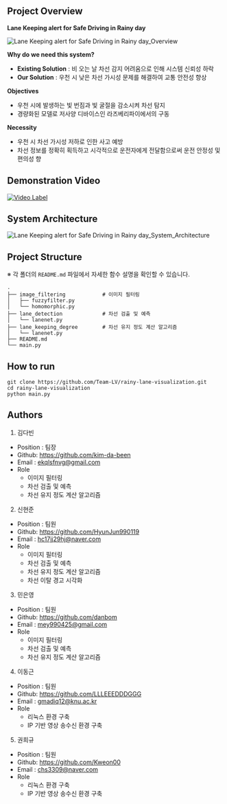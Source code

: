 ## Project Overview

**Lane Keeping alert for Safe Driving in Rainy day**

![Lane Keeping alert for Safe Driving in Rainy day_Overview](https://github.com/Team-LV/rainy-lane-visualization/assets/52441697/bcb3ba64-254f-49fe-bb85-cb0b5bb08aa8)

**Why do we need this system?**

- **Existing Solution** : 비 오는 날 차선 감지 어려움으로 인해 시스템 신뢰성 하락
- **Our Solution** : 우천 시 낮은 차선 가시성 문제를 해결하여 교통 안전성 향상

**Objectives**

 - 우천 시에 발생하는 빛 번짐과 빛 굴절을 감소시켜 차선 탐지
 - 경량화된 모델로 저사양 디바이스인 라즈베리파이에서의 구동

**Necessity**

- 우천 시 차선 가시성 저하로 인한 사고 예방
- 차선 정보를 정확히 획득하고 시각적으로 운전자에게 전달함으로써 운전 안정성 및 편의성 향

## Demonstration Video

[![Video Label](http://img.youtube.com/vi/KXsIZ9Fu6G0/0.jpg)](https://youtu.be/KXsIZ9Fu6G0')


## System Architecture

![Lane Keeping alert for Safe Driving in Rainy day_System_Architecture](https://github.com/Team-LV/rainy-lane-visualization/assets/52441697/d2c93baf-2ad2-4e91-96c1-9d149c639f67)


## Project Structure

※ 각 폴더의 `README.md` 파일에서 자세한 함수 설명을 확인할 수 있습니다.

```
.
├── image_filtering            # 이미지 필터링
│   ├── fuzzyfilter.py
│   └── homomorphic.py               
├── lane_detection             # 차선 검출 및 예측
│   └── lanenet.py               
├── lane_keeping_degree        # 차선 유지 정도 계산 알고리즘
│   └── lanenet.py               
├── README.md
└── main.py
```

## How to run

```shell
git clone https://github.com/Team-LV/rainy-lane-visualization.git
cd rainy-lane-visualization
python main.py
```

## Authors

1. 김다빈

- Position : 팀장
- Github: <https://github.com/kim-da-been>
- Email : ekqlsfnvg@gmail.com
- Role
  - 이미지 필터링
  - 차선 검출 및 예측
  - 차선 유지 정도 계산 알고리즘

2. 신현준

- Position : 팀원
- Github: <https://github.com/HyunJun990119>
- Email : hc17jj29hj@naver.com
- Role
  - 이미지 필터링
  - 차선 검출 및 예측
  - 차선 유지 정도 계산 알고리즘
  - 차선 이탈 경고 시각화

3. 민은영

- Position : 팀원
- Github: <https://github.com/danbom>
- Email : mey990425@gmail.com
- Role
  - 이미지 필터링
  - 차선 검출 및 예측
  - 차선 유지 정도 계산 알고리즘

4. 이동근

- Position : 팀원
- Github: <https://github.com/LLLEEEDDDGGG>
- Email : gmadiq12@knu.ac.kr
- Role
  - 리눅스 환경 구축
  - IP 기반 영상 송수신 환경 구축
 
5. 권희규

- Position : 팀원
- Github: <https://github.com/Kweon00>
- Email : chs3309@naver.com
- Role
  - 리눅스 환경 구축
  - IP 기반 영상 송수신 환경 구축
